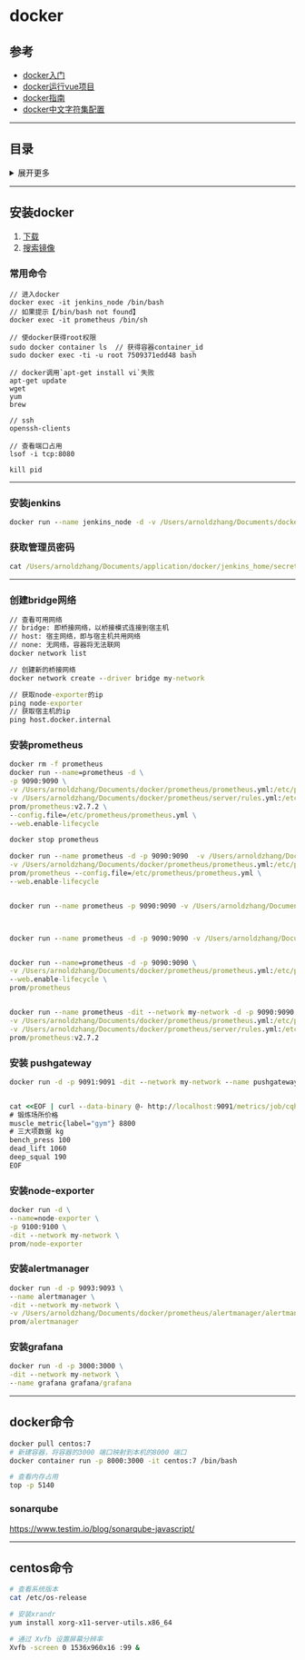 # docker

## 参考
- [docker入门](https://segmentfault.com/a/1190000018810837?utm_medium=hao.caibaojian.com&utm_source=hao.caibaojian.com&share_user=1030000000178452)
- [docker运行vue项目](https://juejin.im/post/5db9474bf265da4d1206777e?utm_source=gold_browser_extension)
- [docker指南](https://www.robertcooper.me/docker-guide)
- [docker中文字符集配置](https://cloud.tencent.com/developer/article/1507591)

---

## 目录
<details>
<summary>展开更多</summary>

* [`安装docker`](#安装docker)
* [`安装jenkins`](#安装jenkins)
* [`docker命令`](#docker命令)

</details>

---

## 安装docker

1. [下载](https://www.runoob.com/docker/macos-docker-install.html)
2. [搜索镜像](https://hub.docker.com/)

### 常用命令
```
// 进入docker
docker exec -it jenkins_node /bin/bash
// 如果提示【/bin/bash not found】
docker exec -it prometheus /bin/sh

// 使docker获得root权限
sudo docker container ls  // 获得容器container_id
sudo docker exec -ti -u root 7509371edd48 bash

// docker调用`apt-get install vi`失败
apt-get update
wget
yum
brew

// ssh
openssh-clients

// 查看端口占用
lsof -i tcp:8080

kill pid
```

---

### 安装jenkins
```cmd
docker run --name jenkins_node -d -v /Users/arnoldzhang/Documents/docker/jenkins_home:/var/jenkins_home -p 8081:8080 -p 50000:50000 jenkins/jenkins:lts
```

### 获取管理员密码
```cmd
cat /Users/arnoldzhang/Documents/application/docker/jenkins_home/secrets/initialAdminPassword
```

---

### 创建bridge网络
```cmd
// 查看可用网络
// bridge: 即桥接网络，以桥接模式连接到宿主机
// host: 宿主网络，即与宿主机共用网络
// none: 无网络，容器将无法联网
docker network list

// 创建新的桥接网络
docker network create --driver bridge my-network

// 获取node-exporter的ip
ping node-exporter
// 获取宿主机的ip
ping host.docker.internal
```

### 安装prometheus
```cmd
docker rm -f prometheus
docker run --name=prometheus -d \
-p 9090:9090 \
-v /Users/arnoldzhang/Documents/docker/prometheus/prometheus.yml:/etc/prometheus/prometheus.yml \
-v /Users/arnoldzhang/Documents/docker/prometheus/server/rules.yml:/etc/prometheus/rules.yml \
prom/prometheus:v2.7.2 \
--config.file=/etc/prometheus/prometheus.yml \
--web.enable-lifecycle

docker stop prometheus

docker run --name prometheus -d -p 9090:9090  -v /Users/arnoldzhang/Documents/docker/prometheus:/var/promethues \
-v /Users/arnoldzhang/Documents/docker/prometheus/prometheus.yml:/etc/prometheus/prometheus.yml \
prom/prometheus --config.file=/etc/prometheus/prometheus.yml \
--web.enable-lifecycle


docker run --name prometheus -p 9090:9090 -v /Users/arnoldzhang/Documents/docker/prometheus/prometheus.yml:/etc/prometheus/prometheus.yml prom/prometheus



docker run --name prometheus -d -p 9090:9090 -v /Users/arnoldzhang/Documents/docker/prometheus/prometheus.yml prom/prometheus:v2.7.2


docker run --name=prometheus -d -p 9090:9090 \
-v /Users/arnoldzhang/Documents/docker/prometheus/prometheus.yml:/etc/prometheus/prometheus.yml \
--web.enable-lifecycle \
prom/prometheus


docker run --name prometheus -dit --network my-network -d -p 9090:9090 \
-v /Users/arnoldzhang/Documents/docker/prometheus/prometheus.yml:/etc/prometheus/prometheus.yml \
-v /Users/arnoldzhang/Documents/docker/prometheus/server/rules.yml:/etc/prometheus/rules.yml \
prom/prometheus:v2.7.2

```

### 安装 pushgateway
```cmd
docker run -d -p 9091:9091 -dit --network my-network --name pushgateway prom/pushgateway


cat <<EOF | curl --data-binary @- http://localhost:9091/metrics/job/cqh/instance/test \
# 锻炼场所价格
muscle_metric{label="gym"} 8800
# 三大项数据 kg
bench_press 100
dead_lift 1060
deep_squal 190
EOF
```

### 安装node-exporter
```cmd
docker run -d \
--name=node-exporter \
-p 9100:9100 \
-dit --network my-network \
prom/node-exporter
```

### 安装alertmanager
```cmd
docker run -d -p 9093:9093 \
--name alertmanager \
-dit --network my-network \
-v /Users/arnoldzhang/Documents/docker/prometheus/alertmanager/alertmanager.yml:/etc/alertmanager/alertmanager.yml \
prom/alertmanager
```

### 安装grafana
```cmd
docker run -d -p 3000:3000 \
-dit --network my-network \
--name grafana grafana/grafana
```

---

## docker命令

```sh
docker pull centos:7
# 新建容器，将容器的3000 端口映射到本机的8000 端口
docker container run -p 8000:3000 -it centos:7 /bin/bash

# 查看内存占用
top -p 5140
```


### sonarqube
https://www.testim.io/blog/sonarqube-javascript/



---



## centos命令

```sh
# 查看系统版本
cat /etc/os-release

# 安装xrandr
yum install xorg-x11-server-utils.x86_64

# 通过 Xvfb 设置屏幕分辨率
Xvfb -screen 0 1536x960x16 :99 &
```

